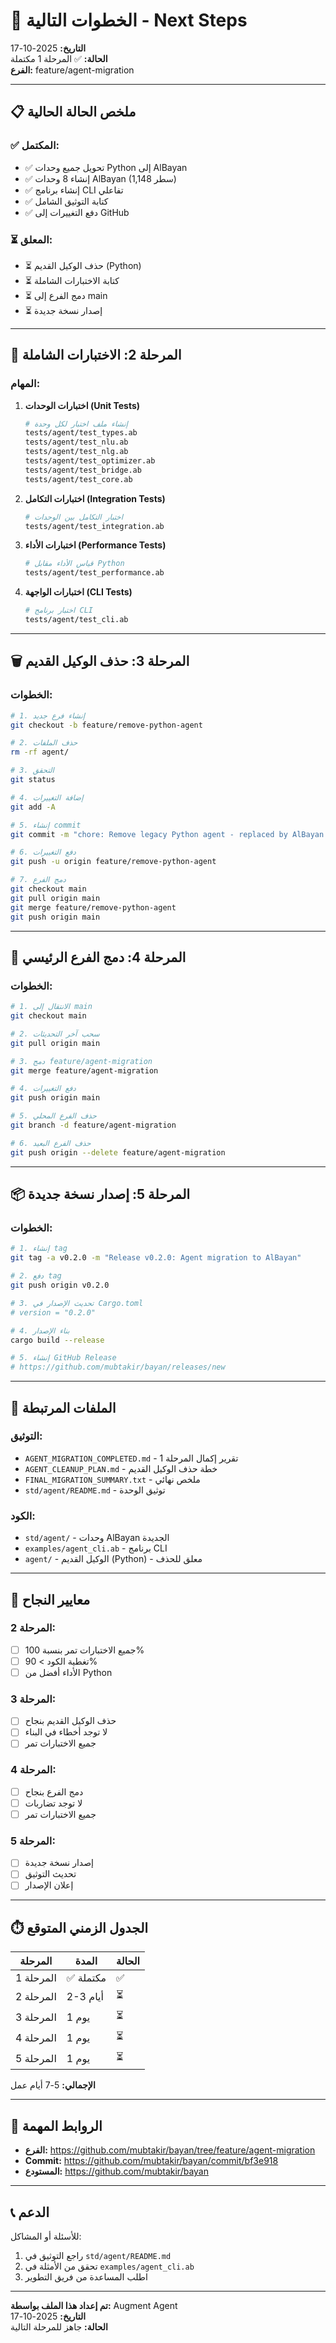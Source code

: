 # 🚀 الخطوات التالية - Next Steps

**التاريخ:** 2025-10-17  
**الحالة:** ✅ المرحلة 1 مكتملة  
**الفرع:** feature/agent-migration

---

## 📋 ملخص الحالة الحالية

### ✅ المكتمل:
- ✅ تحويل جميع وحدات Python إلى AlBayan
- ✅ إنشاء 8 وحدات AlBayan (1,148 سطر)
- ✅ إنشاء برنامج CLI تفاعلي
- ✅ كتابة التوثيق الشامل
- ✅ دفع التغييرات إلى GitHub

### ⏳ المعلق:
- ⏳ حذف الوكيل القديم (Python)
- ⏳ كتابة الاختبارات الشاملة
- ⏳ دمج الفرع إلى main
- ⏳ إصدار نسخة جديدة

---

## 🎯 المرحلة 2: الاختبارات الشاملة

### المهام:

1. **اختبارات الوحدات (Unit Tests)**
   ```bash
   # إنشاء ملف اختبار لكل وحدة
   tests/agent/test_types.ab
   tests/agent/test_nlu.ab
   tests/agent/test_nlg.ab
   tests/agent/test_optimizer.ab
   tests/agent/test_bridge.ab
   tests/agent/test_core.ab
   ```

2. **اختبارات التكامل (Integration Tests)**
   ```bash
   # اختبار التكامل بين الوحدات
   tests/agent/test_integration.ab
   ```

3. **اختبارات الأداء (Performance Tests)**
   ```bash
   # قياس الأداء مقابل Python
   tests/agent/test_performance.ab
   ```

4. **اختبارات الواجهة (CLI Tests)**
   ```bash
   # اختبار برنامج CLI
   tests/agent/test_cli.ab
   ```

---

## 🗑️ المرحلة 3: حذف الوكيل القديم

### الخطوات:

```bash
# 1. إنشاء فرع جديد
git checkout -b feature/remove-python-agent

# 2. حذف الملفات
rm -rf agent/

# 3. التحقق
git status

# 4. إضافة التغييرات
git add -A

# 5. إنشاء commit
git commit -m "chore: Remove legacy Python agent - replaced by AlBayan implementation"

# 6. دفع التغييرات
git push -u origin feature/remove-python-agent

# 7. دمج الفرع
git checkout main
git pull origin main
git merge feature/remove-python-agent
git push origin main
```

---

## 🔀 المرحلة 4: دمج الفرع الرئيسي

### الخطوات:

```bash
# 1. الانتقال إلى main
git checkout main

# 2. سحب آخر التحديثات
git pull origin main

# 3. دمج feature/agent-migration
git merge feature/agent-migration

# 4. دفع التغييرات
git push origin main

# 5. حذف الفرع المحلي
git branch -d feature/agent-migration

# 6. حذف الفرع البعيد
git push origin --delete feature/agent-migration
```

---

## 📦 المرحلة 5: إصدار نسخة جديدة

### الخطوات:

```bash
# 1. إنشاء tag
git tag -a v0.2.0 -m "Release v0.2.0: Agent migration to AlBayan"

# 2. دفع tag
git push origin v0.2.0

# 3. تحديث الإصدار في Cargo.toml
# version = "0.2.0"

# 4. بناء الإصدار
cargo build --release

# 5. إنشاء GitHub Release
# https://github.com/mubtakir/bayan/releases/new
```

---

## 📝 الملفات المرتبطة

### التوثيق:
- `AGENT_MIGRATION_COMPLETED.md` - تقرير إكمال المرحلة 1
- `AGENT_CLEANUP_PLAN.md` - خطة حذف الوكيل القديم
- `FINAL_MIGRATION_SUMMARY.txt` - ملخص نهائي
- `std/agent/README.md` - توثيق الوحدة

### الكود:
- `std/agent/` - وحدات AlBayan الجديدة
- `examples/agent_cli.ab` - برنامج CLI
- `agent/` - الوكيل القديم (Python) - معلق للحذف

---

## 🎯 معايير النجاح

### المرحلة 2:
- [ ] جميع الاختبارات تمر بنسبة 100%
- [ ] تغطية الكود > 90%
- [ ] الأداء أفضل من Python

### المرحلة 3:
- [ ] حذف الوكيل القديم بنجاح
- [ ] لا توجد أخطاء في البناء
- [ ] جميع الاختبارات تمر

### المرحلة 4:
- [ ] دمج الفرع بنجاح
- [ ] لا توجد تضاربات
- [ ] جميع الاختبارات تمر

### المرحلة 5:
- [ ] إصدار نسخة جديدة
- [ ] تحديث التوثيق
- [ ] إعلان الإصدار

---

## ⏱️ الجدول الزمني المتوقع

| المرحلة | المدة | الحالة |
|--------|------|--------|
| المرحلة 1 | ✅ مكتملة | ✅ |
| المرحلة 2 | 2-3 أيام | ⏳ |
| المرحلة 3 | 1 يوم | ⏳ |
| المرحلة 4 | 1 يوم | ⏳ |
| المرحلة 5 | 1 يوم | ⏳ |

**الإجمالي:** 5-7 أيام عمل

---

## 🔗 الروابط المهمة

- **الفرع:** https://github.com/mubtakir/bayan/tree/feature/agent-migration
- **Commit:** https://github.com/mubtakir/bayan/commit/bf3e918
- **المستودع:** https://github.com/mubtakir/bayan

---

## 📞 الدعم

للأسئلة أو المشاكل:
1. راجع التوثيق في `std/agent/README.md`
2. تحقق من الأمثلة في `examples/agent_cli.ab`
3. اطلب المساعدة من فريق التطوير

---

**تم إعداد هذا الملف بواسطة:** Augment Agent  
**التاريخ:** 2025-10-17  
**الحالة:** جاهز للمرحلة التالية

